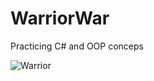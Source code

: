 # WarriorWar
Practicing C# and OOP conceps

![Warrior](https://github.com/raionpac/WarriorWar/assets/18443784/26a70354-252f-401c-874f-c8688f6dba0e)
